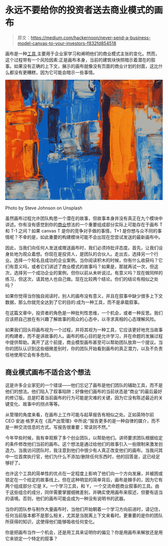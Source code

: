 # 永远不要给你的投资者送去商业模式的画布

> 原文：<https://medium.com/hackernoon/never-send-a-business-model-canvas-to-your-investors-f832fd854518>

画布是一种[工具](https://hackernoon.com/tagged/tool),主要用于企业家学习和阐明他们的商业模式主张的变化。然而，这个过程带有一个风险因素:正是画布本身，当前的建筑块快照暗示着潜在的叙事。如果没有正确的上下文，展示的画布就像没有页面的商业计划的封面，这比什么都没有更糟糕，因为它可能会暗示一些事情。

![](img/5c1748e6477b97c03e5ed1f2ce09a664.png)

Photo by Steve Johnson on Unsplash

虽然画布过程允许团队构思一个潜在的故事，但故事本身并没有真正在九个模块中讲述。你有没有感觉到你的[商业](https://hackernoon.com/tagged/business)想法的一个重要组成部分实际上可能存在于画布 T 和 T-1 之间？如果 canvas T 是你的竞争对手做的事情，T+1 是你想与众不同的事情呢？不幸的是，如此重要的构建模块可能不会出现在您尝试发送的最新画布中。

因此，当我们向任何人发送或赠送画布时，我们必须持批评态度。首先，让我们设身处地为观众着想。你现在是投资人，是团队的合伙人。走出去，选择另一个行业。选择一个知名且成功的企业案例。当你阅读积木的时候，你有什么收获吗？它们有意义吗，或者它们讲述了商业模式的故事吗？如果是，那就再试一次，但这次，选择另一个成功企业的案例，但你以前从未听说过。有意义吗？现在做同样的练习，但这次，请其他人也自己做。现在比较两个结论。你们的结论有相似之处吗？

如果你觉得当你独自阅读时，别人的画布没有意义，并且在叙事中缺少很多上下文数据，那么你就完全达到了它的目的:成为一种工具，而不是承载叙事。

在这篇文章中，投资者的角色是一种批判性思维，一个机会，或者一种反思。我们应该把自己放在有兴趣了解故事的观众的心态中，以寻求真相的心态理解风险。

如果我们回头将画布视为一个过程，并将其视为一种工具，它应该更好地充当故事的构建者，而不是讲故事的人。画布的核心目的是允许学习，并在命题的发展过程中提供帮助。离开了这个前提，商业模型画布甚至可以帮助团队放弃一个提议。当你的团队认识到这些细微差别时，你的团队开始看到画布的真正潜力，以及不负责任地使用它会有多危险。

## 商业模式画布不适合这个想法

这是许多企业家犯的一个错误——他们忘记了画布是他们团队的辅助工具，而不是他们的想法。他们陷入了叙事陷阱；好像他们画布的当前状态是“商业”的最后最好的修订版。总是盯着当前画布的行为可能是灾难的关键，因为它没有陈述最近的关键变化、故事中的拐点等等。

从管理的角度来看，在画布上工作可能与起草报告有相似之处。正如英特尔前 CEO 安迪·格罗夫在《高产出管理》中所说:“报告更多的是一种自律的媒介，而不是一种交流信息的方式。写报告很重要；常读则不然。”

今年早些时候，我有幸观察了多个创业团队，以帮助他们。讲师要求团队根据给定的条件修改他们当前的画布。这个想法是通过给他们的故事引入一些限制来激发创造力。当我访问团队时，我注意到他们中很少有人真正改变他们的画布。当我问其中一位首席执行官，他们为什么不添加/删除任何东西时，他的回答是，这已经足够好了。

也许这个工具的简单性的优点在一定程度上影响了他们向一个方向发展，并被困或锁定在一个给定的故事线上。但在这种明显的简单背后，画布是棘手的，因为它有两个组成部分:它是 X，一个学习工具，和 Y，一个交流命题商业叙事的工具。由于这些组合的成分，同伴需要掌握细微差别，并确实使用画布来叙述，但要有适当的语境。否则，他们的画布可能会成为一种没有说明书的武器。

当你的团队参与制作大量画布时，当他们开始朝着一个学习方向前进时，请记住，任何当前版本都不是那么相关，尤其是当脱离上下文来看时。更重要的是你的团队所获得的知识，这使得他们能够吸收任何变化。

你是把画布当作一个机会，还是用工具来证明你的偏见？你是用画布来解放还是用它来锁定一个特定的叙事？